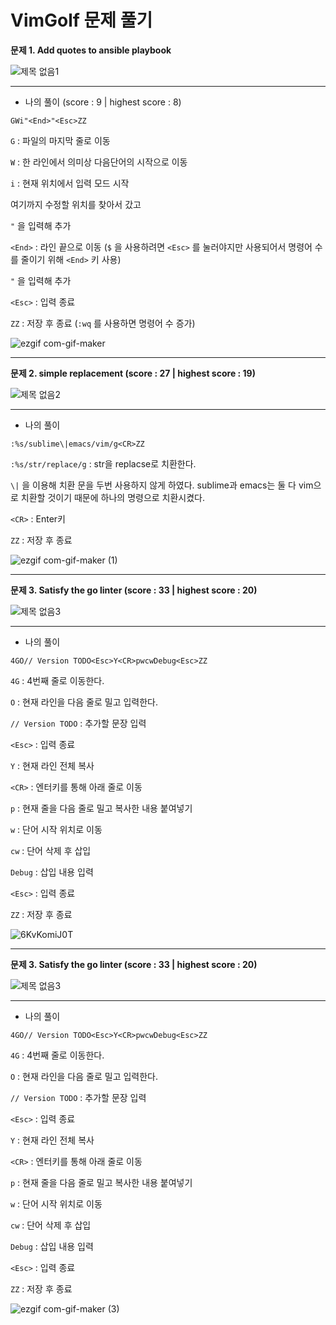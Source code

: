 # VimGolf 문제 풀기

**문제 1. Add quotes to ansible playbook**

![제목 없음1](https://user-images.githubusercontent.com/94671864/144715277-10d1cfc2-8c2c-4c89-81a8-2d7ce3def53a.png)

*******

* 나의 풀이 (score : 9 | highest score : 8)

```
GWi"<End>"<Esc>ZZ
```
`G` : 파일의 마지막 줄로 이동

`W` : 한 라인에서 의미상 다음단어의 시작으로 이동

`i` : 현재 위치에서 입력 모드 시작

여기까지 수정할 위치를 찾아서 갔고

`"` 을 입력해 추가

`<End>` : 라인 끝으로 이동 (`$` 을 사용하려면 `<Esc>` 를 눌러야지만 사용되어서 명령어 수를 줄이기 위해 `<End>` 키 사용)

`"` 을 입력해 추가

`<Esc>` : 입력 종료

`ZZ` : 저장 후 종료 (`:wq` 를 사용하면 명령어 수 증가)

![ezgif com-gif-maker](https://user-images.githubusercontent.com/94671864/144715383-ed9e6106-cf30-4119-a3bb-a77dd7747412.gif)

*********

**문제 2. simple replacement (score : 27 | highest score : 19)**

![제목 없음2](https://user-images.githubusercontent.com/94671864/144716178-a0389623-743b-48ce-a458-4c4f231c5891.png)

******

* 나의 풀이

```
:%s/sublime\|emacs/vim/g<CR>ZZ
```
`:%s/str/replace/g` : str을 replacse로 치환한다.

`\|` 을 이용해 치환 문을 두번 사용하지 않게 하였다. sublime과 emacs는 둘 다 vim으로 치환할 것이기 때문에 하나의 명령으로 치환시켰다.

`<CR>` : Enter키

`ZZ` : 저장 후 종료

![ezgif com-gif-maker (1)](https://user-images.githubusercontent.com/94671864/144716298-af72556e-c0ef-4d57-8db8-fcf5405f14cc.gif)

*********

**문제 3. Satisfy the go linter (score : 33 | highest score : 20)**

![제목 없음3](https://user-images.githubusercontent.com/94671864/144717515-eccbfb7f-f249-42c0-925a-85e61432ffbe.png)

******

* 나의 풀이

```
4GO// Version TODO<Esc>Y<CR>pwcwDebug<Esc>ZZ
```
`4G` : 4번째 줄로 이동한다.

`O` : 현재 라인을 다음 줄로 밀고 입력한다.

`// Version TODO` : 추가할 문장 입력

`<Esc>` : 입력 종료

`Y` : 현재 라인 전체 복사

`<CR>` : 엔터키를 통해 아래 줄로 이동

`p` : 현재 줄을 다음 줄로 밀고 복사한 내용 붙여넣기

`w` : 단어 시작 위치로 이동

`cw` : 단어 삭제 후 삽입

`Debug` : 삽입 내용 입력

`<Esc>` : 입력 종료

`ZZ` : 저장 후 종료

![6KvKomiJ0T](https://user-images.githubusercontent.com/94671864/144739819-34123495-d2e8-4dd4-923f-1c7a4d8c8a77.gif)


*********

**문제 3. Satisfy the go linter (score : 33 | highest score : 20)**

![제목 없음3](https://user-images.githubusercontent.com/94671864/144717515-eccbfb7f-f249-42c0-925a-85e61432ffbe.png)

******

* 나의 풀이

```
4GO// Version TODO<Esc>Y<CR>pwcwDebug<Esc>ZZ
```
`4G` : 4번째 줄로 이동한다.

`O` : 현재 라인을 다음 줄로 밀고 입력한다.

`// Version TODO` : 추가할 문장 입력

`<Esc>` : 입력 종료

`Y` : 현재 라인 전체 복사

`<CR>` : 엔터키를 통해 아래 줄로 이동

`p` : 현재 줄을 다음 줄로 밀고 복사한 내용 붙여넣기

`w` : 단어 시작 위치로 이동

`cw` : 단어 삭제 후 삽입

`Debug` : 삽입 내용 입력

`<Esc>` : 입력 종료

`ZZ` : 저장 후 종료

![ezgif com-gif-maker (3)](https://user-images.githubusercontent.com/94671864/144717740-0b92565b-3453-4a98-926c-8f32a25482df.gif)



